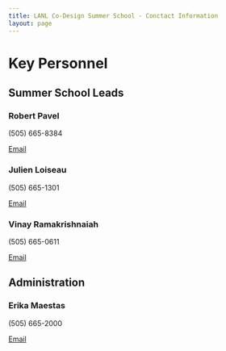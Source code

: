 ```yaml
---
title: LANL Co-Design Summer School - Conctact Information
layout: page
---
```


# Key Personnel

## Summer School Leads

### Robert Pavel

(505) 665-8384

[Email](mailto:rspavel@lanl.gov)

### Julien Loiseau

(505) 665-1301

[Email](mailto:jloiseau@lanl.gov)

### Vinay Ramakrishnaiah

(505) 665-0611

[Email](mailto:vinayr@lanl.gov)

## Administration

### Erika Maestas

(505) 665-2000

[Email](mailto:emaestas@lanl.gov)

